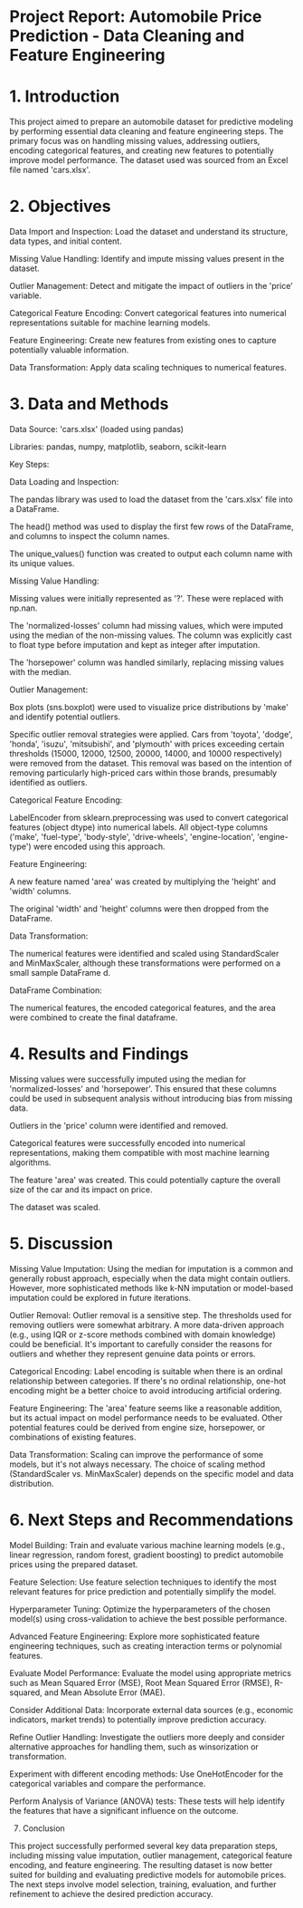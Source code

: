 # Project Report: Automobile Price Prediction - Data Cleaning and Feature Engineering

# 1. Introduction

This project aimed to prepare an automobile dataset for predictive modeling by performing essential data cleaning and feature engineering steps. The primary focus was on handling missing values, addressing outliers, encoding categorical features, and creating new features to potentially improve model performance. The dataset used was sourced from an Excel file named 'cars.xlsx'.

# 2. Objectives

Data Import and Inspection: Load the dataset and understand its structure, data types, and initial content.

Missing Value Handling: Identify and impute missing values present in the dataset.

Outlier Management: Detect and mitigate the impact of outliers in the 'price' variable.

Categorical Feature Encoding: Convert categorical features into numerical representations suitable for machine learning models.

Feature Engineering: Create new features from existing ones to capture potentially valuable information.

Data Transformation: Apply data scaling techniques to numerical features.

# 3. Data and Methods

Data Source: 'cars.xlsx' (loaded using pandas)

Libraries: pandas, numpy, matplotlib, seaborn, scikit-learn

Key Steps:

Data Loading and Inspection:

The pandas library was used to load the dataset from the 'cars.xlsx' file into a DataFrame.

The head() method was used to display the first few rows of the DataFrame, and columns to inspect the column names.

The unique_values() function was created to output each column name with its unique values.

Missing Value Handling:

Missing values were initially represented as '?'. These were replaced with np.nan.

The 'normalized-losses' column had missing values, which were imputed using the median of the non-missing values. The column was explicitly cast to float type before imputation and kept as integer after imputation.

The 'horsepower' column was handled similarly, replacing missing values with the median.

Outlier Management:

Box plots (sns.boxplot) were used to visualize price distributions by 'make' and identify potential outliers.

Specific outlier removal strategies were applied. Cars from 'toyota', 'dodge', 'honda', 'isuzu', 'mitsubishi', and 'plymouth' with prices exceeding certain thresholds (15000, 12000, 12500, 20000, 14000, and 10000 respectively) were removed from the dataset. This removal was based on the intention of removing particularly high-priced cars within those brands, presumably identified as outliers.

Categorical Feature Encoding:

LabelEncoder from sklearn.preprocessing was used to convert categorical features (object dtype) into numerical labels. All object-type columns ('make', 'fuel-type', 'body-style', 'drive-wheels', 'engine-location', 'engine-type') were encoded using this approach.

Feature Engineering:

A new feature named 'area' was created by multiplying the 'height' and 'width' columns.

The original 'width' and 'height' columns were then dropped from the DataFrame.

Data Transformation:

The numerical features were identified and scaled using StandardScaler and MinMaxScaler, although these transformations were performed on a small sample DataFrame d.

DataFrame Combination:

The numerical features, the encoded categorical features, and the area were combined to create the final dataframe.

# 4. Results and Findings

Missing values were successfully imputed using the median for 'normalized-losses' and 'horsepower'. This ensured that these columns could be used in subsequent analysis without introducing bias from missing data.

Outliers in the 'price' column were identified and removed.

Categorical features were successfully encoded into numerical representations, making them compatible with most machine learning algorithms.

The feature 'area' was created. This could potentially capture the overall size of the car and its impact on price.

The dataset was scaled.

# 5. Discussion

Missing Value Imputation: Using the median for imputation is a common and generally robust approach, especially when the data might contain outliers. However, more sophisticated methods like k-NN imputation or model-based imputation could be explored in future iterations.

Outlier Removal: Outlier removal is a sensitive step. The thresholds used for removing outliers were somewhat arbitrary. A more data-driven approach (e.g., using IQR or z-score methods combined with domain knowledge) could be beneficial. It's important to carefully consider the reasons for outliers and whether they represent genuine data points or errors.

Categorical Encoding: Label encoding is suitable when there is an ordinal relationship between categories. If there's no ordinal relationship, one-hot encoding might be a better choice to avoid introducing artificial ordering.

Feature Engineering: The 'area' feature seems like a reasonable addition, but its actual impact on model performance needs to be evaluated. Other potential features could be derived from engine size, horsepower, or combinations of existing features.

Data Transformation: Scaling can improve the performance of some models, but it's not always necessary. The choice of scaling method (StandardScaler vs. MinMaxScaler) depends on the specific model and data distribution.

# 6. Next Steps and Recommendations

Model Building: Train and evaluate various machine learning models (e.g., linear regression, random forest, gradient boosting) to predict automobile prices using the prepared dataset.

Feature Selection: Use feature selection techniques to identify the most relevant features for price prediction and potentially simplify the model.

Hyperparameter Tuning: Optimize the hyperparameters of the chosen model(s) using cross-validation to achieve the best possible performance.

Advanced Feature Engineering: Explore more sophisticated feature engineering techniques, such as creating interaction terms or polynomial features.

Evaluate Model Performance: Evaluate the model using appropriate metrics such as Mean Squared Error (MSE), Root Mean Squared Error (RMSE), R-squared, and Mean Absolute Error (MAE).

Consider Additional Data: Incorporate external data sources (e.g., economic indicators, market trends) to potentially improve prediction accuracy.

Refine Outlier Handling: Investigate the outliers more deeply and consider alternative approaches for handling them, such as winsorization or transformation.

Experiment with different encoding methods: Use OneHotEncoder for the categorical variables and compare the performance.

Perform Analysis of Variance (ANOVA) tests: These tests will help identify the features that have a significant influence on the outcome.

7. Conclusion

This project successfully performed several key data preparation steps, including missing value imputation, outlier management, categorical feature encoding, and feature engineering. The resulting dataset is now better suited for building and evaluating predictive models for automobile prices. The next steps involve model selection, training, evaluation, and further refinement to achieve the desired prediction accuracy.
